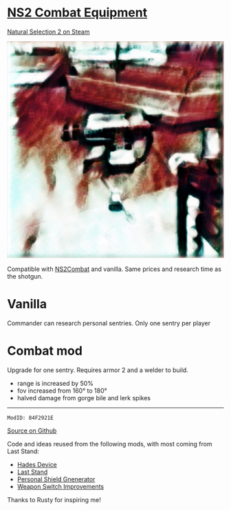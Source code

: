 # [NS2 Combat Equipment](https://steamcommunity.com/sharedfiles/filedetails/?id=2230489630 "Link to Steam Workshop")

[Natural Selection 2 on Steam](https://steamcommunity.com/app/4920 "Steam Community :: Natural Selection 2")


![Preview](preview.jpg)

Compatible with [NS2Combat](steamcommunity.com/sharedfiles/filedetails/?id=1383137960) and vanilla. Same prices and research time as the shotgun.

# Vanilla
Commander can research personal sentries. Only one sentry per player

# Combat mod
Upgrade for one sentry. Requires armor 2 and a welder to build.

- range is increased by 50%
- fov increased from 160° to 180°
- halved damage from gorge bile and lerk spikes

---
```
ModID: 84F2921E
```
[Source on Github](github.com/ailmanki/NS2_CombatEquipment)

Code and ideas reused from the following mods, with most coming from Last Stand:
- [Hades Device](steamcommunity.com/sharedfiles/filedetails/?id=873978863)
- [Last Stand](steamcommunity.com/sharedfiles/filedetails/?id=635568146)
- [Personal Shield Gnenerator](steamcommunity.com/sharedfiles/filedetails/?id=1173477213)
- [Weapon Switch Improvements](steamcommunity.com/sharedfiles/filedetails/?id=1218273658)


Thanks to Rusty for inspiring me!
